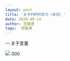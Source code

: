 ```yaml
---
layout: post
title: '关于PHP的学习（未完）'
date: 2020-09-14
author: 范隆德
tags:  范隆德 
---
```

   一.关于变量

![](D:\blog\gear-fuck.github.io\assets\img\1.jpg)
000
